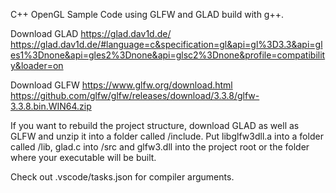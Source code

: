 C++ OpenGL Sample Code using GLFW and GLAD build with g++.


Download GLAD
https://glad.dav1d.de/
https://glad.dav1d.de/#language=c&specification=gl&api=gl%3D3.3&api=gles1%3Dnone&api=gles2%3Dnone&api=glsc2%3Dnone&profile=compatibility&loader=on

Download GLFW
https://www.glfw.org/download.html
https://github.com/glfw/glfw/releases/download/3.3.8/glfw-3.3.8.bin.WIN64.zip

If you want to rebuild the project structure, download GLAD as well as GLFW and unzip it into a folder called /include.
Put libglfw3dll.a into a folder called /lib, glad.c into /src and glfw3.dll into the project root or the folder where your executable will be built.

Check out .vscode/tasks.json for compiler arguments.

